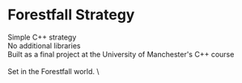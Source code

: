 # Forestfall Strategy
Simple C++ strategy \
No additional libraries \
Built as a final project at the University of Manchester's C++ course\
\
Set in the Forestfall world. \
